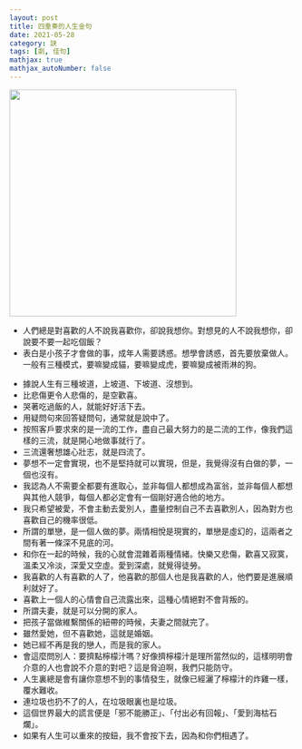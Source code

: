 ```yaml
---
layout: post
title: 四重奏的人生金句
date: 2021-05-28
category: 訣
tags: [劇, 佳句]
mathjax: true
mathjax_autoNumber: false
---
```


<img src="../../../../assets/images/2021/quartet.jpg" style="width:400px;">

- 人們總是對喜歡的人不說我喜歡你，卻說我想你。對想見的人不說我想你，卻說要不要一起吃個飯？
- 表白是小孩子才會做的事，成年人需要誘惑。想學會誘惑，首先要放棄做人。一般有三種模式，要嘛變成貓，要嘛變成虎，要嘛變成被雨淋的狗。
<!--more-->
- 據說人生有三種坡道，上坡道、下坡道、沒想到。
- 比悲傷更令人悲傷的，是空歡喜。
- 哭著吃過飯的人，就能好好活下去。
- 用疑問句來回答疑問句，通常就是說中了。
- 按照客戶要求來的是一流的工作，盡自己最大努力的是二流的工作，像我們這樣的三流，就是開心地做事就行了。
- 三流還奢想雄心壯志，就是四流了。
- 夢想不一定會實現，也不是堅持就可以實現，但是，我覺得沒有白做的夢，一個也沒有。
- 我認為人不需要全都要有進取心，並非每個人都想成為富翁，並非每個人都想與其他人競爭，每個人都必定會有一個剛好適合他的地方。
- 我只希望被愛，不會主動去愛別人，盡量控制自己不去喜歡別人，因為對方也喜歡自己的機率很低。
- 所謂的單戀，是一個人做的夢。兩情相悅是現實的，單戀是虛幻的，這兩者之間有著一條深不見底的河。
- 和你在一起的時候，我的心就會混雜着兩種情緒。快樂又悲傷，歡喜又寂寞，溫柔又冷淡，深愛又空虛。愛到深處，就覺得徒勞。
- 我喜歡的人有喜歡的人了，他喜歡的那個人也是我喜歡的人，他們要是進展順利就好了。
- 喜歡上一個人的心情會自己流露出來，這種心情絕對不會背叛的。
- 所謂夫妻，就是可以分開的家人。
- 把孩子當做維繫關係的紐帶的時候，夫妻之間就完了。
- 雖然愛她，但不喜歡她，這就是婚姻。
- 她已經不再是我的戀人，而是我的家人。
- 會這麼問別人：要擠點檸檬汁嗎？好像擠檸檬汁是理所當然似的，這樣明明會介意的人也會說不介意的對吧？這是脅迫啊，我們只能防守。
- 人生裏總是會有讓你意想不到的事情發生，就像已經灑了檸檬汁的炸雞一樣，覆水難收。
- 連垃圾也扔不了的人，在垃圾眼裏也是垃圾。
- 這個世界最大的謊言便是「邪不能勝正」、「付出必有回報」、「愛到海枯石爛」。
- 如果有人生可以重來的按鈕，我不會按下去，因為和你們相遇了。
